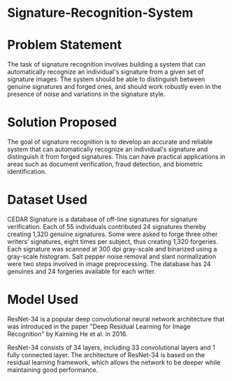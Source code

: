 # Signature-Recognition-System

# Problem Statement

The task of signature recognition involves building a system that can automatically recognize an individual's signature from a given set of signature images. The system should be able to distinguish between genuine signatures and forged ones, and should work robustly even in the presence of noise and variations in the signature style.

# Solution Proposed

The goal of signature recognition is to develop an accurate and reliable system that can automatically recognize an individual's signature and distinguish it from forged signatures. This can have practical applications in areas such as document verification, fraud detection, and biometric identification.

# Dataset Used

CEDAR Signature is a database of off-line signatures for signature verification. Each of 55 individuals contributed 24 signatures thereby creating 1,320 genuine signatures. Some were asked to forge three other writers’ signatures, eight times per subject, thus creating 1,320 forgeries. Each signature was scanned at 300 dpi gray-scale and binarized using a gray-scale histogram. Salt pepper noise removal and slant normalization were two steps involved in image preprocessing. The database has 24 genuines and 24 forgeries available for each writer.

# Model Used

ResNet-34 is a popular deep convolutional neural network architecture that was introduced in the paper "Deep Residual Learning for Image Recognition" by Kaiming He et al. in 2016.

ResNet-34 consists of 34 layers, including 33 convolutional layers and 1 fully connected layer. The architecture of ResNet-34 is based on the residual learning framework, which allows the network to be deeper while maintaining good performance.
